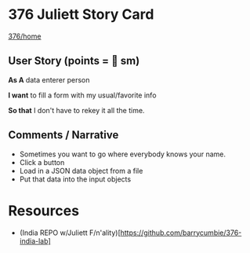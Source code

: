# 376 Juliett Story Card

[376/home](https://gist.github.com/barrycumbie/83326a1ffcab7434abf9392795336d93)

## User Story (points = 👕 sm) 

**As A** data enterer person  

**I want** to fill a form with my usual/favorite info

**So that** I don't have to rekey it all the time. 

## Comments / Narrative
- Sometimes you want to go where everybody knows your name. 
- Click a button
- Load in a JSON data object from a file 
- Put that data into the input objects

# Resources
- (India REPO w/Juliett F/n'ality)[https://github.com/barrycumbie/376-india-lab]
